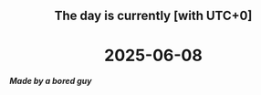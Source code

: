 <h2 align=center>The day is currently [with UTC+0]</h2>
<h1 align=center><!--TIME BEGIN-->2025-06-08<!--TIME END--></h1>
<h5>Made by a bored guy</h5>
